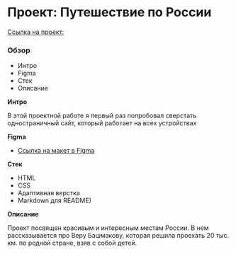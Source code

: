 # Проект: Путешествие по России

[Ссылка на проект:](https://gnom204.github.io/russian-travel/)

### Обзор
* Интро
* Figma
* Стек
* Описание

**Интро**

В этой проектной работе я первый раз попробовал сверстать одностраничный сайт, который работает на всех устройствах 

**Figma**

* [Ссылка на макет в Figma](https://www.figma.com/file/5S2WSbEFL6awjVWJ0NWL8Q/Sprint-3_-Russia-_-desktop-mobile?node-id=28503%3A0)

**Стек**

* HTML
* CSS
* Адаптивная верстка
* Markdown для README)

**Описание**

Проект посвящен красивым и интересным местам России. В нем рассказывается про Веру Башмакову, которая решила проехать 20 тыс. км. по родной стране, взяв с собой детей.

